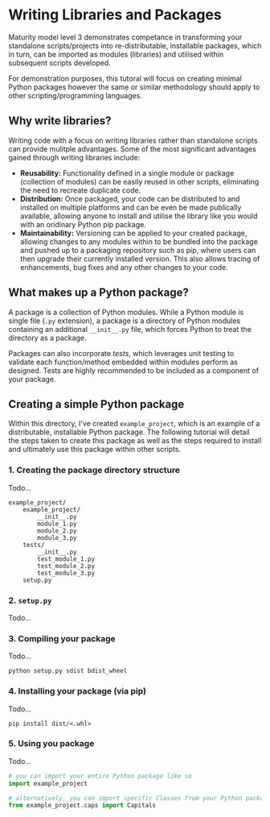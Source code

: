 
# Writing Libraries and Packages

Maturity model level 3 demonstrates competance in transforming your standalone scripts/projects into re-distributable, installable packages, which in turn, can be imported as modules (libraries) and utilised within subsequent scripts developed.

For demonstration purposes, this tutoral will focus on creating minimal Python packages however the same or similar methodology should apply to other scripting/programming languages.

## Why write libraries?

Writing code with a focus on writing libraries rather than standalone scripts can provide mulitple advantages. Some of the most significant advantages gained through writing libraries include:

- **Reusability:** Functionality defined in a single module or package (collection of modules) can be easily reused in other scripts, eliminating the need to recreate duplicate code.
- **Distribution:** Once packaged, your code can be distributed to and installed on multiple platforms and can be even be made publically available, allowing anyone to install and utilise the library like you would with an oridinary Python pip package.
- **Maintainability:** Versioning can be applied to your created package, allowing changes to any modules within to be bundled into the package and pushed up to a packaging repository such as pip, where users can then upgrade their currently installed version. This also allows tracing of enhancements, bug fixes and any other changes to your code.

## What makes up a Python package?

A package is a collection of Python modules. While a Python module is single file (`.py` extension), a package is a directory of Python modules containing an additional `__init__.py` file, which forces Python to treat the directory as a package.

Packages can also incorporate *tests*, which leverages unit testing to validate each function/method embedded within modules perform as designed. Tests are highly recommended to be included as a component of your package.

## Creating a simple Python package

Within this directory, I've created `example_project`, which is an example of a distributable, installable Python package. The following tutorial will detail the steps taken to create this package as well as the steps required to install and ultimately use this package within other scripts.

### 1. Creating the package directory structure

Todo...

```
example_project/
    example_project/
        __init__.py
        module_1.py
        module_2.py
        module_3.py
    tests/
        __init__.py
        test_module_1.py
        test_module_2.py
        test_module_3.py
    setup.py
```

### 2. `setup.py`

Todo...

### 3. Compiling your package

Todo...

`python setup.py sdist bdist_wheel`

### 4. Installing your package (via pip)

Todo...

`pip install dist/<.whl>`

### 5. Using you package

Todo...

```python
# you can import your entire Python package like so
import example_project

# alternatively, you can import specific Classes from your Python package
from example_project.caps import Capitals
```
